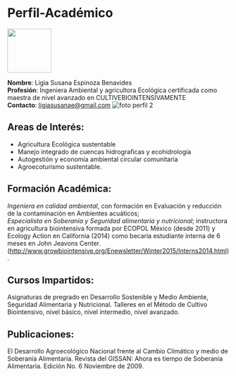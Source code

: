 # Perfil-Académico

<img src="https://user-images.githubusercontent.com/111821585/187286949-812ff0a5-a2a0-451d-86b7-251b23b4c142.jpg" width="100" height="100" />

**Nombre**: Ligia Susana Espinoza Benavides  
**Profesión**: Ingeniera Ambiental y agricultora Ecológica  certificada como maestra de nivel avanzado en CULTIVEBIOINTENSIVAMENTE  
**Contacto**: ligiasusanae@gmail.com
![foto perfil 2](https://user-images.githubusercontent.com/111821585/187013030-e9f1e49c-0c4d-4d92-884a-6a44ad6f47df.jpeg)
## Areas de Interés:  
* Agricultura Ecológica sustentable
* Manejo integrado de cuencas hidrograficas y ecohidrología
* Autogestión y economía ambiental circular comunitaria
* Agroecoturismo sustentable.
## Formación Académica:  
_Ingeniera en calidad ambiental_, con formación en Evaluación y reducción de la contaminación en Ambientes acuáticos;  
_Especialista en Soberanía y Seguridad alimentaria y nutricional_; instructora en agricultura biointensiva formada por ECOPOL México (desde 2011) y Ecology Action en California (2014) como becaria estudiante interna de 6 meses en John Jeavons Center.  (http://www.growbiointensive.org/Enewsletter/Winter2015/Interns2014.html). 
## Cursos Impartidos:  
Asignaturas de pregrado en Desarrollo Sostenible y Medio Ambiente, Seguridad Alimentaria y Nutricional. Talleres en el Método de Cultivo Biointensivo, nivel básico, nivel intermedio, nivel avanzado.
## Publicaciones:  
El Desarrollo Agroecológico Nacional frente al Cambio Climático y medio  de Soberanía Alimentaria.  Revista del GISSAN: Ahora es tiempo de Soberanía Alimentaria. Edición No. 6 Noviembre de 2009.
